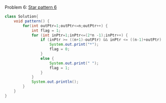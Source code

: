 Problem 6: [Star pattern 6](https://www.youtube.com/watch?v=JWMKN7OW_SA&list=PL7ersPsTyYt2prN058WfA_j3ElgwD1bht&index=6)
```java
class Solution{
    void pattern() {
        for(int outPtr=1;outPtr<=n;outPtr++) {
            int flag = 1;
            for (int inPtr=1;inPtr<=(2*n -1);inPtr++) {
                if (inPtr >= ((n+1)-outPtr) && inPtr <= ((n-1)+outPtr) && flag ==1) {
                    System.out.print("*");
                    flag = 0;
                }
                else {
                    System.out.print(" ");
                    flag = 1;
                }
            }
            System.out.println();
        }
    }
}
```